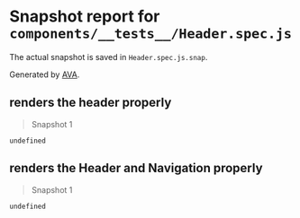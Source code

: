 # Snapshot report for `components/__tests__/Header.spec.js`

The actual snapshot is saved in `Header.spec.js.snap`.

Generated by [AVA](https://ava.li).

## renders the header properly

> Snapshot 1

    undefined

## renders the Header and Navigation properly

> Snapshot 1

    undefined
